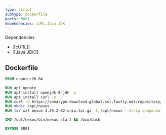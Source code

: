 ```yaml
---
type: script
subtype: dockerfile
ports: 8081
dependencies: cURL,Java JDK
---
```

Dependencies
- [[cURL]]
- [[Java JDK]]
 
## Dockerfile
```dockerfile
FROM ubuntu:20.04

RUN apt update
RUN apt install openjdk-8-jdk -y
RUN apt install curl -y
RUN curl -O https://sonatype-download.global.ssl.fastly.net/repository/downloads-prod-group/3/nexus-3.29.2-02-unix.tar.gz
RUN mkdir /opt/nexus
RUN tar xzf nexus-3.29.2-02-unix.tar.gz -C /opt/nexus --strip-components=1

CMD /opt/nexus/bin/nexus start && /bin/bash

EXPOSE 8081
```